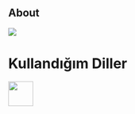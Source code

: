 ## About

<img src="https://lanyard-profile-readme.vercel.app/api/867386516015415296">

# Kullandığım Diller 

<img src="https://th.bing.com/th/id/R.0e4fdce8ac22e09688c580e5bc4dcd7d?rik=asgQc5Oq875m8g&pid=ImgRaw&r=0" style="height:50px; width:50px;">


